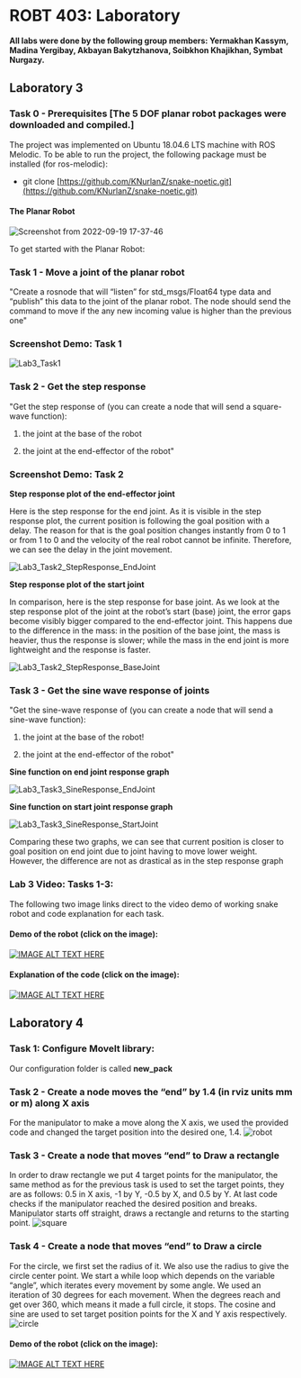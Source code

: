 # ROBT 403: Laboratory

**All labs were done by the following group members:
Yermakhan Kassym, Madina Yergibay, Akbayan Bakytzhanova, Soibkhon Khajikhan, Symbat Nurgazy.**



## Laboratory 3 
### Task 0 - Prerequisites [The 5 DOF planar robot packages were downloaded and compiled.]

The project was implemented on Ubuntu 18.04.6 LTS machine with ROS Melodic. To be able to run the project, the following package must be installed (for ros-melodic):

  - git clone [https://github.com/KNurlanZ/snake-noetic.git](https://github.com/KNurlanZ/snake-noetic.git)

#### The Planar Robot 

![Screenshot from 2022-09-19 17-37-46](https://user-images.githubusercontent.com/38093116/191009069-46c30621-b5c7-406c-ab96-3687db1c58d4.png)

To get started with the Planar Robot: 

### Task 1 - Move a joint of the planar robot
"Create a rosnode that will “listen” for std_msgs/Float64 type data and “publish” this data to the joint of the planar robot. The node should send the command to move if the any new incoming value is higher than the previous one"

### Screenshot Demo: Task 1

![Lab3_Task1](https://user-images.githubusercontent.com/38093116/191019623-1964f711-a30c-46e3-9a59-623d698141a2.png)

### Task 2 - Get the step response
"Get the step response of (you can create a node that will send a square-wave function):

1. the joint at the base of the robot 

2. the joint at the end-effector of the robot"

### Screenshot Demo: Task 2
**Step response plot of the end-effector joint**

Here is the step response for the end joint. As it is visible in the step response plot, the current position is following the goal position with a delay. The reason for that is the goal position changes instantly from 0 to 1 or from 1 to 0 and the velocity of the real robot cannot be infinite. Therefore, we can see the delay in the joint movement. 

![Lab3_Task2_StepResponse_EndJoint](https://user-images.githubusercontent.com/38093116/191019690-93a62df0-6ef9-4f89-9dfa-9886aae017fa.png)

**Step response plot of the start joint**

In comparison, here is the step response for base joint.  As we look at the step response plot of the joint at the robot’s start (base) joint, the error gaps become visibly bigger compared to the end-effector joint. This happens due to the difference in the mass: in the position of the base joint, the mass is heavier, thus the response is slower; while the mass in the end joint is more lightweight and the response is faster. 

![Lab3_Task2_StepResponse_BaseJoint](https://user-images.githubusercontent.com/38093116/191019697-5098343f-fda0-4e75-9db1-c217249b627a.png)



### Task 3 - Get the sine wave response of joints
"Get the sine-wave response of (you can create a node that will send a sine-wave
function):
1. the joint at the base of the robot!

2. the joint at the end-effector of the robot"

**Sine function on end joint response graph**

![Lab3_Task3_SineResponse_EndJoint](https://user-images.githubusercontent.com/38093116/191019723-5ff0b2fe-386e-4862-81f9-b18344b1bb58.png)

**Sine function on start joint response graph**

![Lab3_Task3_SineResponse_StartJoint](https://user-images.githubusercontent.com/38093116/191019731-1d5a340e-ecf4-4176-912b-1479897292d8.png)

Comparing these two graphs, we can see that current position is closer to goal position on end joint due to joint having to move lower weight. However, the difference are not as drastical as in the step response graph

### Lab 3 Video: Tasks 1-3:
  The following two image links direct to the video demo of working snake robot and code explanation for each task.
#### Demo of the robot (click on the image):
[![IMAGE ALT TEXT HERE](https://img.youtube.com/vi/PnbofYthCl8/0.jpg)](https://www.youtube.com/watch?v=PnbofYthCl8)

#### Explanation of the code (click on the image):
[![IMAGE ALT TEXT HERE](https://img.youtube.com/vi/PwkaDWMSovA/0.jpg)](https://www.youtube.com/watch?v=PwkaDWMSovA)


## Laboratory 4 
### Task 1: Configure MoveIt library:

Our configuration folder is called **new_pack**

### Task 2 - Create a node moves the “end” by 1.4 (in rviz units mm or m) along X axis
For the manipulator to make a move along the X axis, we used the provided code and changed the target position into the desired one, 1.4. 
![robot](https://user-images.githubusercontent.com/57484946/194858195-a3206055-a816-4fe2-ba5c-f0144d3adaec.png)

### Task 3 - Create a node that moves “end” to Draw a rectangle
In order to draw rectangle we put 4 target points for the manipulator, the same method as for the previous task is used to set the target points, they are as follows: 0.5 in X axis, -1 by Y, -0.5 by X, and 0.5 by Y. At last code checks if the manipulator reached the desired position and breaks. Manipulator starts off straight, draws a rectangle and returns to the starting point. 
![square](https://user-images.githubusercontent.com/57484946/194858215-c87fc158-ee89-4f8b-8c15-2f23819fce3f.jpg)

### Task 4 - Create a node that moves “end” to Draw a circle
For the circle, we first set the radius of it. We also use the radius to give the circle center point. We start a while loop which depends on the variable “angle”, which iterates every movement by some angle. We used an iteration of 30 degrees for each movement. When the degrees reach and get over 360, which means it made a full circle, it stops. The cosine and sine are used to set target position points for the X and Y axis respectively.   
![circle](https://user-images.githubusercontent.com/57484946/194858220-6c45c1af-c673-4021-ab4a-379c7296d89c.jpg)

#### Demo of the robot (click on the image):
[![IMAGE ALT TEXT HERE](https://img.youtube.com/vi/bATRCBn6058/0.jpg)](https://youtu.be/bATRCBn6058)
